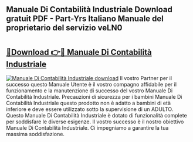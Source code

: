 ## Manuale Di Contabilità Industriale Download gratuit PDF - Part-Yrs Italiano Manuale del proprietario del servizio veLN0

# <h2><a href="http://dfcyfok.blite.top/?on=Manuale+Di+Contabilit%c3%a0+Industriale">🔗Download 👉🔴 Manuale Di Contabilità Industriale</a></h2>

[![Manuale Di Contabilità Industriale download](https://i.imgur.com/lujVjoI.png)](http://dfcyfok.blite.top/?on=Manuale+Di+Contabilit%c3%a0+Industriale)
Il vostro Partner per il successo questo Manuale Utente è il vostro compagno affidabile per il funzionamento e la manutenzione di successo del vostro Manuale Di Contabilità Industriale. Precauzioni di sicurezza per i bambini Manuale Di Contabilità Industriale questo prodotto non è adatto a bambini di età inferiore e deve essere utilizzato sotto la supervisione di un ADULTO. Questo Manuale Di Contabilità Industriale è dotato di funzionalità complete per soddisfare le diverse esigenze. Il vostro successo è il nostro obiettivo Manuale Di Contabilità Industriale. Ci impegniamo a garantire la tua massima soddisfazione.
